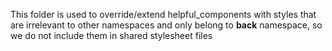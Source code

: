 This folder is used to override/extend helpful_components with styles that are irrelevant to other namespaces and only belong to **back** namespace, so we do not include them in shared stylesheet files
